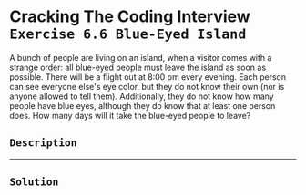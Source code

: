 # Cracking The Coding Interview `Exercise 6.6 Blue-Eyed Island`

A bunch of people are living on an island, when a visitor comes with a strange
order: all blue-eyed people must leave the island as soon as possible. There will be a flight out at
8:00 pm every evening. Each person can see everyone else's eye color, but they do not know their
own (nor is anyone allowed to tell them). Additionally, they do not know how many people have
blue eyes, although they do know that at least one person does. How many days will it take the
blue-eyed people to leave?

## `Description`

---

## `Solution`